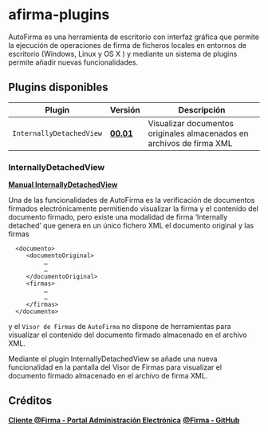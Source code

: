 # afirma-plugins

AutoFirma es una herramienta de escritorio con interfaz gráfica que permite la ejecución de operaciones de firma de ficheros locales en entornos de escritorio (Windows, Linux y OS X ) y mediante un sistema de plugins permite añadir nuevas funcionalidades.

## Plugins disponibles


| Plugin | Versión | Descripción |
| --- | --- | --- |
| `InternallyDetachedView` | [**00.01**](https://github.com/digitaliza-aapp/afirma-plugins/blob/master/plugins/InternallyDetachedView/00.01/afirma-ui-simpleafirma-plugin-internallydetachedview-1.6.5.jar)| Visualizar documentos originales almacenados en archivos de firma XML |

### InternallyDetachedView

[**Manual InternallyDetachedView**](https://github.com/digitaliza-aapp/afirma-plugins/blob/master/plugins/InternallyDetachedView/00.01/Plugin_InternallyDetachedView_v00r01.pdf)



Una de las funcionalidades de AutoFirma es la verificación de documentos firmados electrónicamente permitiendo visualizar la firma y el contenido del documento firmado, pero existe una modalidad de firma  ‘Internally detached’ que genera en un único fichero XML el documento original y las firmas

```
  <documento>
     <documentoOriginal>
          …
          …
     </documentoOriginal>
     <firmas>
          …
          …
     </firmas>
  </documento>
```

y el `Visor de Firmas` de `AutoFirma` no dispone de herramientas para visualizar el contenido del documento firmado almacenado en el archivo XML.

Mediante el plugin InternallyDetachedView se añade una nueva funcionalidad en la pantalla del Visor de Firmas para visualizar el documento firmado almacenado en el archivo de firma XML. 





## Créditos

[**Cliente @Firma - Portal Administración Electrónica**](https://administracionelectronica.gob.es/ctt/clienteafirma)
[**@Firma - GitHub**](https://github.com/ctt-gob-es/clienteafirma)	

